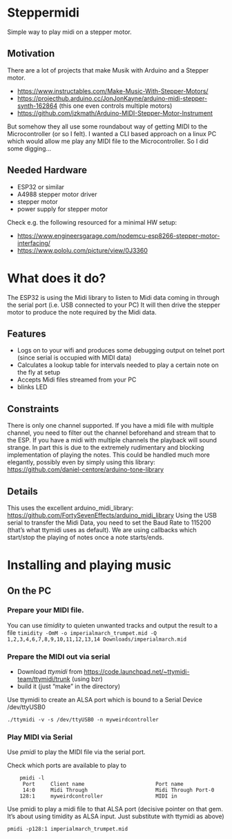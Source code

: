 # Steppermidi
Simple way to play midi on a stepper motor.

## Motivation
There are a lot of projects that make Musik with Arduino and a Stepper motor.
- https://www.instructables.com/Make-Music-With-Stepper-Motors/
- https://projecthub.arduino.cc/JonJonKayne/arduino-midi-stepper-synth-162864 (this one even controls multiple motors)
- https://github.com/jzkmath/Arduino-MIDI-Stepper-Motor-Instrument

But somehow they all use some roundabout way of getting MIDI to the Microcontroller (or so I felt). I wanted a CLI based approach on a linux PC which would allow me play any MIDI file to the Microcontroller. So I did some digging...


## Needed Hardware
- ESP32 or similar
- A4988 stepper motor driver
- stepper motor
- power supply for stepper motor

Check e.g. the following resourced for a minimal HW setup: 
- https://www.engineersgarage.com/nodemcu-esp8266-stepper-motor-interfacing/
- https://www.pololu.com/picture/view/0J3360


# What does it do?
The ESP32 is using the Midi library to listen to Midi data coming in through the serial port (i.e. USB connected to your PC)
It will then drive the stepper motor to produce the note required by the Midi data.

## Features
- Logs on to your wifi and produces some debugging output on telnet port (since serial is occupied with MIDI data)
- Calculates a lookup table for intervals needed to play a certain note on the fly at setup
- Accepts Midi files streamed from your PC
- blinks LED

## Constraints
There is only one channel supported. If you have a midi file with multiple channel, you need to filter out the channel beforehand and stream that to the ESP. If you have a midi with multiple channels the playback will sound strange.
In part this is due to the extremely rudimentary and blocking implementation of playing the notes. This could be handled much more elegantly, possibly even by simply using this library: https://github.com/daniel-centore/arduino-tone-library

## Details
This uses the excellent arduino_midi_library: https://github.com/FortySevenEffects/arduino_midi_library
Using the USB serial to transfer the Midi Data, you need to set the Baud Rate to 115200 (that’s what ttymidi uses as default).
We are using callbacks which start/stop the playing of notes once a note starts/ends.


# Installing and playing music

## On the PC
### Prepare your MIDI file.
You can use _timidity_ to quieten unwanted tracks and output the result to a file
```timidity -OmM -o imperialmarch_trumpet.mid -Q 1,2,3,4,6,7,8,9,10,11,12,13,14 Downloads/imperialmarch.mid```

### Prepare the MIDI out via serial
- Download _ttymidi_ from https://code.launchpad.net/~ttymidi-team/ttymidi/trunk (using bzr)
- build it (just “make” in the directory)

Use ttymidi to create an ALSA port which is bound to a Serial Device /dev/ttyUSB0

```./ttymidi -v -s /dev/ttyUSB0 -n myweirdcontroller```

### Play MIDI via Serial
Use _pmidi_ to play the MIDI file via the serial port.

Check which ports are available to play to 
```
    pmidi -l
     Port     Client name                       Port name
     14:0     Midi Through                      Midi Through Port-0
    128:1     myweirdcontroller                 MIDI in
``` 

Use pmidi to play a midi file to that ALSA port (decisive pointer on that gem. It’s about using timidity as ALSA input. Just substitute with ttymidi as above)

```pmidi -p128:1 imperialmarch_trumpet.mid```
